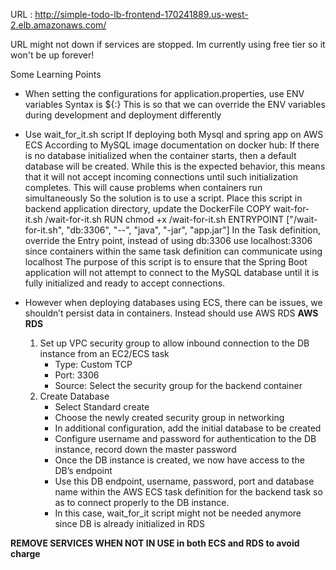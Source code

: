 URL : http://simple-todo-lb-frontend-170241889.us-west-2.elb.amazonaws.com/

URL might not down if services are stopped. Im currently using free tier so it won't be up forever!

Some Learning Points
- When setting the configurations for application.properties, use ENV variables
Syntax is ${<ENV name>:<default value>}
This is so that we can override the ENV variables during development and deployment differently	

- Use wait_for_it.sh script If deploying both Mysql and spring app on AWS ECS
According to MySQL image documentation on docker hub: If there is no database initialized when the container starts, then a default database will be created. While this is the expected behavior, this means that it will not accept incoming connections until such initialization completes. This will cause problems when containers run simultaneously
So the solution is to use a script. Place this script in backend application directory, update the DockerFile
COPY wait-for-it.sh /wait-for-it.sh
RUN chmod +x /wait-for-it.sh
ENTRYPOINT ["/wait-for-it.sh", "db:3306", "--", "java", "-jar", "app.jar"]
In the Task definition, override the Entry point, instead of using db:3306 use localhost:3306 since containers within the same task definition can communicate using localhost
The purpose of this script is to ensure that the Spring Boot application will not attempt to connect to the MySQL database until it is fully initialized and ready to accept connections.

- However when deploying databases using ECS, there can be issues, we shouldn’t persist data in containers. Instead should use AWS RDS
**AWS RDS**
  1. Set up VPC security group to allow inbound connection to the DB instance from an EC2/ECS task
        - Type: Custom TCP
        - Port: 3306
        - Source: Select the security group for the backend container
  2. Create Database
      - Select Standard create
      - Choose the newly created security group in networking
      - In additional configuration, add the initial database to be created
      - Configure username and password for authentication to the DB instance, record down the master password
      - Once the DB instance is created, we now have access to the DB’s endpoint
      - Use this DB endpoint, username, password, port and database name within the AWS ECS task definition for the backend task so as to connect properly to the DB instance. 
      - In this case, wait_for_it script might not be needed anymore since DB is already initialized in RDS


**REMOVE SERVICES WHEN NOT IN USE in both ECS and RDS to avoid charge**
